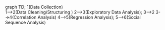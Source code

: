 graph TD;
    1(Data Collection)  
    1-->2(Data Cleaning/Structuring )
    2-->3(Exploratory Data Analysis);
    3-->2
    3-->4(Correlation Analysis)
    4-->5(Regression Analysis);
    5-->6(Social Sequence Analysis)
